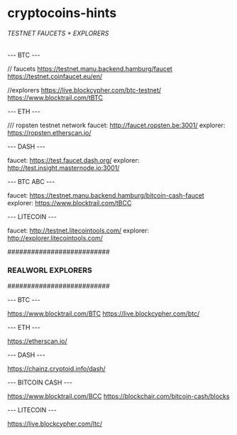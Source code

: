 # cryptocoins-hints


###### TESTNET FAUCETS + EXPLORERS ######

--- BTC ---

// faucets
https://testnet.manu.backend.hamburg/faucet
https://testnet.coinfaucet.eu/en/

//explorers
https://live.blockcypher.com/btc-testnet/
https://www.blocktrail.com/tBTC

--- ETH ---

/// ropsten testnet network
faucet: http://faucet.ropsten.be:3001/
explorer: https://ropsten.etherscan.io/

--- DASH ---

faucet: https://test.faucet.dash.org/
explorer: http://test.insight.masternode.io:3001/ 

--- BTC ABC ---

faucet: https://testnet.manu.backend.hamburg/bitcoin-cash-faucet
explorer: https://www.blocktrail.com/tBCC

--- LITECOIN ---

faucet: http://testnet.litecointools.com/
explorer: http://explorer.litecointools.com/



##########################
### REALWORL EXPLORERS ###
##########################

--- BTC ---

https://www.blocktrail.com/BTC
https://live.blockcypher.com/btc/

--- ETH ---

https://etherscan.io/

--- DASH ---

https://chainz.cryptoid.info/dash/


--- BITCOIN CASH ---

https://www.blocktrail.com/BCC
https://blockchair.com/bitcoin-cash/blocks


--- LITECOIN ---

https://live.blockcypher.com/ltc/
